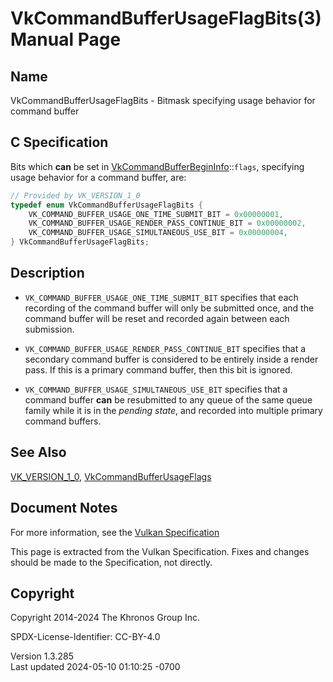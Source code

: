 # VkCommandBufferUsageFlagBits(3) Manual Page

## Name

VkCommandBufferUsageFlagBits - Bitmask specifying usage behavior for
command buffer



## <a href="#_c_specification" class="anchor"></a>C Specification

Bits which **can** be set in
[VkCommandBufferBeginInfo](https://registry.khronos.org/vulkan/specs/1.3-extensions/man/html/VkCommandBufferBeginInfo.html)::`flags`,
specifying usage behavior for a command buffer, are:

``` c
// Provided by VK_VERSION_1_0
typedef enum VkCommandBufferUsageFlagBits {
    VK_COMMAND_BUFFER_USAGE_ONE_TIME_SUBMIT_BIT = 0x00000001,
    VK_COMMAND_BUFFER_USAGE_RENDER_PASS_CONTINUE_BIT = 0x00000002,
    VK_COMMAND_BUFFER_USAGE_SIMULTANEOUS_USE_BIT = 0x00000004,
} VkCommandBufferUsageFlagBits;
```

## <a href="#_description" class="anchor"></a>Description

- `VK_COMMAND_BUFFER_USAGE_ONE_TIME_SUBMIT_BIT` specifies that each
  recording of the command buffer will only be submitted once, and the
  command buffer will be reset and recorded again between each
  submission.

- `VK_COMMAND_BUFFER_USAGE_RENDER_PASS_CONTINUE_BIT` specifies that a
  secondary command buffer is considered to be entirely inside a render
  pass. If this is a primary command buffer, then this bit is ignored.

- `VK_COMMAND_BUFFER_USAGE_SIMULTANEOUS_USE_BIT` specifies that a
  command buffer **can** be resubmitted to any queue of the same queue
  family while it is in the *pending state*, and recorded into multiple
  primary command buffers.

## <a href="#_see_also" class="anchor"></a>See Also

[VK_VERSION_1_0](https://registry.khronos.org/vulkan/specs/1.3-extensions/man/html/VK_VERSION_1_0.html),
[VkCommandBufferUsageFlags](https://registry.khronos.org/vulkan/specs/1.3-extensions/man/html/VkCommandBufferUsageFlags.html)

## <a href="#_document_notes" class="anchor"></a>Document Notes

For more information, see the <a
href="https://registry.khronos.org/vulkan/specs/1.3-extensions/html/vkspec.html#VkCommandBufferUsageFlagBits"
target="_blank" rel="noopener">Vulkan Specification</a>

This page is extracted from the Vulkan Specification. Fixes and changes
should be made to the Specification, not directly.

## <a href="#_copyright" class="anchor"></a>Copyright

Copyright 2014-2024 The Khronos Group Inc.

SPDX-License-Identifier: CC-BY-4.0

Version 1.3.285  
Last updated 2024-05-10 01:10:25 -0700

